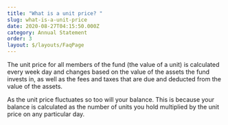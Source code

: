 ```yaml
---
title: "What is a unit price? "
slug: what-is-a-unit-price
date: 2020-08-27T04:15:50.000Z
category: Annual Statement
order: 3
layout: $/layouts/FaqPage
---
```

The unit price for all members of the fund (the value of a unit) is calculated every week day and changes based on the value of the assets the fund invests in, as well as the fees and taxes that are due and deducted from the value of the assets. 

As the unit price fluctuates so too will your balance. This is because your balance is calculated as the number of units you hold multiplied by the unit price on any particular day.
